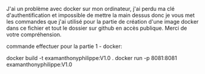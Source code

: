 J'ai un problème avec docker sur mon ordinateur, j'ai perdu ma clé d'authentification et impossible de mettre la main dessus donc je vous met les commandes que j'ai utilisé pour la partie de création d'une image docker dans ce fichier et tout le dossier sur github en accès publique.
Merci de votre compréhension.

commande effectuer pour la partie 1 - docker:

docker build -t examanthonyphilippe:V1.0 .
docker run -p 8081:8081 examanthonyphilippe:V1.0 
